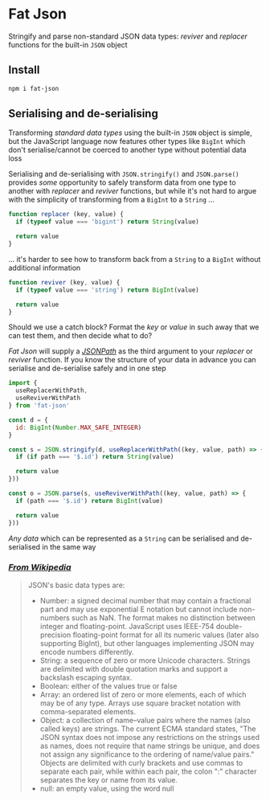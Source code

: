 # Fat Json

Stringify and parse non-standard JSON data types: _reviver_ and _replacer_ functions for the built-in `JSON` object

## Install

```bash
npm i fat-json
```

## Serialising and de-serialising

Transforming _standard data types_ using the built-in `JSON` object is simple, but the JavaScript language now features other types like `BigInt` which don't serialise/cannot be coerced to another type without potential data loss

Serialising and de-serialising with `JSON.stringify()` and `JSON.parse()` provides _some_ opportunity to safely transform data from one type to another with _replacer_ and _reviver_ functions, but while it's not hard to argue with the simplicity of transforming from a `BigInt` to a `String` ...

```javascript
function replacer (key, value) {
  if (typeof value === 'bigint') return String(value)

  return value
}
```

... it's harder to see how to transform back from a `String` to a `BigInt` without additional information

```javascript
function reviver (key, value) {
  if (typeof value === 'string') return BigInt(value)

  return value
}
```

Should we use a catch block? Format the _key_ or _value_ in such away that we can test them, and then decide what to do?

_Fat Json_ will supply a _[JSONPath](https://en.wikipedia.org/wiki/JSONPath)_ as the third argument to your _replacer_ or _reviver_ function. If you know the structure of your data in advance you can serialise and de-serialise safely and in one step

```javascript
import {
  useReplacerWithPath,
  useReviverWithPath
} from 'fat-json'

const d = {
  id: BigInt(Number.MAX_SAFE_INTEGER)
}

const s = JSON.stringify(d, useReplacerWithPath((key, value, path) => {
  if (if path === '$.id') return String(value)

  return value
}))

const o = JSON.parse(s, useReviverWithPath((key, value, path) => {
  if (path === '$.id') return BigInt(value)

  return value
}))
```

_Any data_ which can be represented as a `String` can be serialised and de-serialised in the same way

### _[From Wikipedia](https://en.wikipedia.org/wiki/JSON)_

> JSON's basic data types are:
>
> - Number: a signed decimal number that may contain a fractional part and may
> use exponential E notation but cannot include non-numbers such as NaN. The
> format makes no distinction between integer and floating-point. JavaScript
> uses IEEE-754 double-precision floating-point format for all its numeric
> values (later also supporting BigInt), but other languages implementing JSON
> may encode numbers differently.
> - String: a sequence of zero or more Unicode characters. Strings are delimited
> with double quotation marks and support a backslash escaping syntax.
> - Boolean: either of the values true or false
> - Array: an ordered list of zero or more elements, each of which may be of any
> type. Arrays use square bracket notation with comma-separated elements.
> - Object: a collection of name–value pairs where the names (also called keys)
> are strings. The current ECMA standard states, "The JSON syntax does not
> impose any restrictions on the strings used as names, does not require that
> name strings be unique, and does not assign any significance to the ordering
> of name/value pairs." Objects are delimited with curly brackets and use
> commas to separate each pair, while within each pair, the colon ":" character
> separates the key or name from its value.
> - null: an empty value, using the word null

